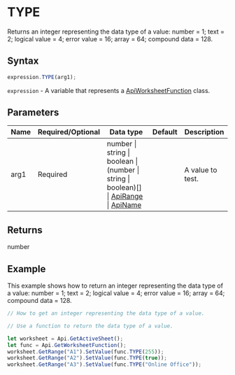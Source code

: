 # TYPE

Returns an integer representing the data type of a value: number = 1; text = 2; logical value = 4; error value = 16; array = 64; compound data = 128.

## Syntax

```javascript
expression.TYPE(arg1);
```

`expression` - A variable that represents a [ApiWorksheetFunction](../ApiWorksheetFunction.md) class.

## Parameters

| **Name** | **Required/Optional** | **Data type** | **Default** | **Description** |
| ------------- | ------------- | ------------- | ------------- | ------------- |
| arg1 | Required | number \| string \| boolean \| (number \| string \| boolean)[] \| [ApiRange](../../ApiRange/ApiRange.md) \| [ApiName](../../ApiName/ApiName.md) |  | A value to test. |

## Returns

number

## Example

This example shows how to return an integer representing the data type of a value: number = 1; text = 2; logical value = 4; error value = 16; array = 64; compound data = 128.

```javascript editor-xlsx
// How to get an integer representing the data type of a value.

// Use a function to return the data type of a value.

let worksheet = Api.GetActiveSheet();
let func = Api.GetWorksheetFunction();
worksheet.GetRange("A1").SetValue(func.TYPE(255));
worksheet.GetRange("A2").SetValue(func.TYPE(true));
worksheet.GetRange("A3").SetValue(func.TYPE("Online Office"));
```

